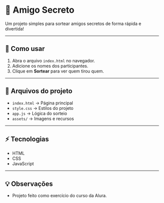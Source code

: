 # 🎁 Amigo Secreto

Um projeto simples para sortear amigos secretos de forma rápida e divertida!  

---

## 📝 Como usar

1. Abra o arquivo `index.html` no navegador.  
2. Adicione os nomes dos participantes.  
3. Clique em **Sortear** para ver quem tirou quem.  

---

## 📂 Arquivos do projeto

- `index.html` → Página principal  
- `style.css` → Estilos do projeto  
- `app.js` → Lógica do sorteio  
- `assets/` → Imagens e recursos  

---

## ⚡ Tecnologias

- HTML  
- CSS  
- JavaScript  

---

## 💡 Observações

- Projeto feito como exercício do curso da Alura.  
